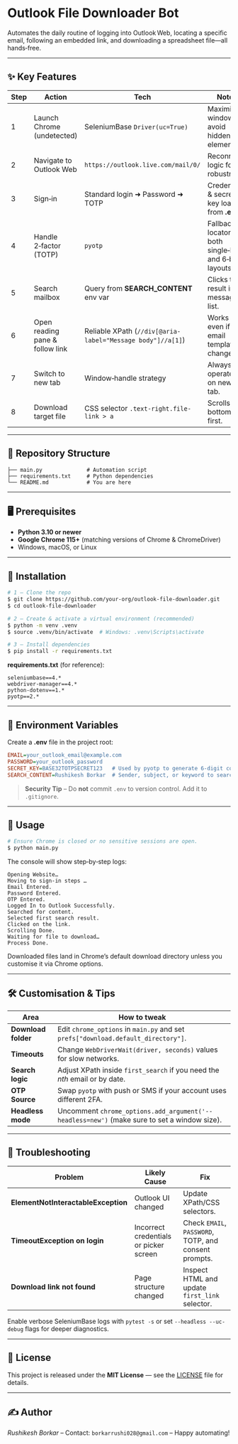 # Outlook File Downloader Bot

Automates the daily routine of logging into Outlook Web, locating a specific email, following an embedded link, and downloading a spreadsheet file—all hands‑free.

---

## ✨ Key Features

| Step | Action                          | Tech                                                       | Notes                                                    |
| ---- | ------------------------------- | ---------------------------------------------------------- | -------------------------------------------------------- |
| 1    | Launch Chrome (undetected)      | SeleniumBase `Driver(uc=True)`                             | Maximised window to avoid hidden elements.               |
| 2    | Navigate to Outlook Web         | `https://outlook.live.com/mail/0/`                         | Reconnect logic for robustness.                          |
| 3    | Sign‑in                         | Standard login ➜ Password ➜ TOTP                           | Credentials & secret key loaded from **.env**.           |
| 4    | Handle 2‑factor (TOTP)          | `pyotp`                                                    | Fallback locators for both single‑box and 6‑box layouts. |
| 5    | Search mailbox                  | Query from **SEARCH\_CONTENT** env var                     | Clicks top result in message list.                       |
| 6    | Open reading pane & follow link | Reliable XPath (`//div[@aria-label="Message body"]//a[1]`) | Works even if email template changes.                    |
| 7    | Switch to new tab               | Window‑handle strategy                                     | Always operates on newest tab.                           |
| 8    | Download target file            | CSS selector `.text-right.file-link > a`                   | Scrolls to bottom first.                                 |

---

## 📂 Repository Structure

```
├── main.py              # Automation script
├── requirements.txt     # Python dependencies
└── README.md            # You are here
```

---

## 🖥️ Prerequisites

* **Python 3.10 or newer**
* **Google Chrome 115+** (matching versions of Chrome & ChromeDriver)
* Windows, macOS, or Linux

---

## 🔧 Installation

```bash
# 1 – Clone the repo
$ git clone https://github.com/your‑org/outlook‑file‑downloader.git
$ cd outlook‑file‑downloader

# 2 – Create & activate a virtual environment (recommended)
$ python -m venv .venv
$ source .venv/bin/activate  # Windows: .venv\Scripts\activate

# 3 – Install dependencies
$ pip install -r requirements.txt
```

**requirements.txt** (for reference):

```
seleniumbase==4.*
webdriver-manager==4.*
python-dotenv==1.*
pyotp==2.*
```

---

## 🔑 Environment Variables

Create a **.env** file in the project root:

```ini
EMAIL=your_outlook_email@example.com
PASSWORD=your_outlook_password
SECRET_KEY=BASE32TOTPSECRET123   # Used by pyotp to generate 6‑digit codes
SEARCH_CONTENT=Rushikesh Borkar  # Sender, subject, or keyword to search
```

> **Security Tip** – Do **not** commit `.env` to version control. Add it to `.gitignore`.

---

## 🚀 Usage

```bash
# Ensure Chrome is closed or no sensitive sessions are open.
$ python main.py
```

The console will show step‑by‑step logs:

```
Opening Website…
Moving to sign‑in steps …
Email Entered.
Password Entered.
OTP Entered.
Logged In to Outlook Successfully.
Searched for content.
Selected first search result.
Clicked on the link.
Scrolling Done.
Waiting for file to download…
Process Done.
```

Downloaded files land in Chrome’s default download directory unless you customise it via Chrome options.

---

## 🛠️ Customisation & Tips

| Area                | How to tweak                                                                                |
| ------------------- | ------------------------------------------------------------------------------------------- |
| **Download folder** | Edit `chrome_options` in `main.py` and set `prefs["download.default_directory"]`.           |
| **Timeouts**        | Change `WebDriverWait(driver, seconds)` values for slow networks.                           |
| **Search logic**    | Adjust XPath inside `first_search` if you need the *nth* email or by date.                  |
| **OTP Source**      | Swap `pyotp` with push or SMS if your account uses different 2FA.                           |
| **Headless mode**   | Uncomment `chrome_options.add_argument('--headless=new')` (make sure to set a window size). |

---

## 🐞 Troubleshooting

| Problem                             | Likely Cause                           | Fix                                                   |
| ----------------------------------- | -------------------------------------- | ----------------------------------------------------- |
| **ElementNotInteractableException** | Outlook UI changed                     | Update XPath/CSS selectors.                           |
| **TimeoutException on login**       | Incorrect credentials or picker screen | Check `EMAIL`, `PASSWORD`, TOTP, and consent prompts. |
| **Download link not found**         | Page structure changed                 | Inspect HTML and update `first_link` selector.        |

Enable verbose SeleniumBase logs with `pytest -s` or set `--headless --uc-debug` flags for deeper diagnostics.

---

## 📜 License

This project is released under the **MIT License** — see the [LICENSE](LICENSE) file for details.

---

## ✍️ Author

*Rushikesh Borkar* – Contact: `borkarrushi028@gmail.com` – Happy automating!
